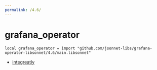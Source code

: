 ```yaml
---
permalink: /4.6/
---
```


# grafana_operator

```jsonnet
local grafana_operator = import "github.com/jsonnet-libs/grafana-operator-libsonnet/4.6/main.libsonnet"
```



* [integreatly](integreatly/index.md)